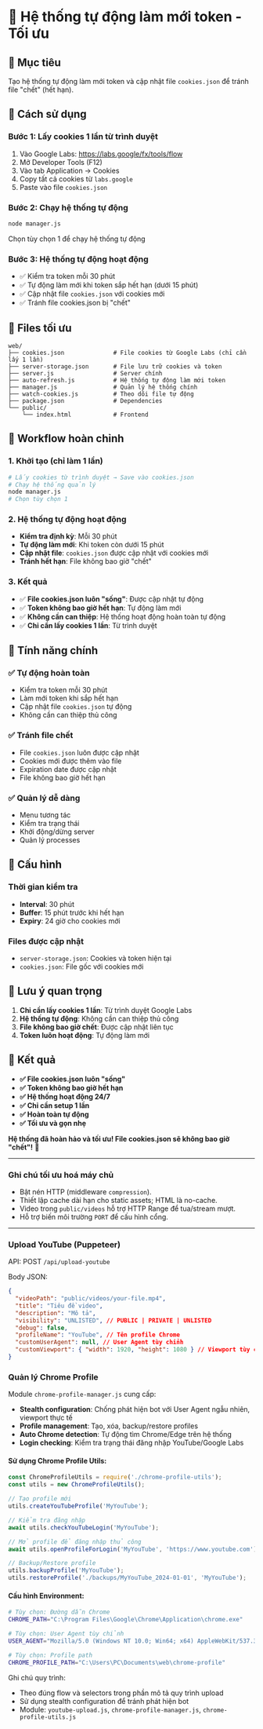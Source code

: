 # 🍪 Hệ thống tự động làm mới token - Tối ưu

## 🎯 Mục tiêu
Tạo hệ thống tự động làm mới token và cập nhật file `cookies.json` để tránh file "chết" (hết hạn).

## 🚀 Cách sử dụng

### **Bước 1: Lấy cookies 1 lần từ trình duyệt**
1. Vào Google Labs: https://labs.google/fx/tools/flow
2. Mở Developer Tools (F12)
3. Vào tab Application → Cookies
4. Copy tất cả cookies từ `labs.google`
5. Paste vào file `cookies.json`

### **Bước 2: Chạy hệ thống tự động**
```bash
node manager.js
```
Chọn tùy chọn 1 để chạy hệ thống tự động

### **Bước 3: Hệ thống tự động hoạt động**
- ✅ Kiểm tra token mỗi 30 phút
- ✅ Tự động làm mới khi token sắp hết hạn (dưới 15 phút)
- ✅ Cập nhật file `cookies.json` với cookies mới
- ✅ Tránh file cookies.json bị "chết"

## 📁 Files tối ưu

```
web/
├── cookies.json              # File cookies từ Google Labs (chỉ cần lấy 1 lần)
├── server-storage.json       # File lưu trữ cookies và token
├── server.js                 # Server chính
├── auto-refresh.js           # Hệ thống tự động làm mới token
├── manager.js                # Quản lý hệ thống chính
├── watch-cookies.js          # Theo dõi file tự động
├── package.json              # Dependencies
└── public/
    └── index.html            # Frontend
```

## 🔄 Workflow hoàn chỉnh

### **1. Khởi tạo (chỉ làm 1 lần)**
```bash
# Lấy cookies từ trình duyệt → Save vào cookies.json
# Chạy hệ thống quản lý
node manager.js
# Chọn tùy chọn 1
```

### **2. Hệ thống tự động hoạt động**
- **Kiểm tra định kỳ**: Mỗi 30 phút
- **Tự động làm mới**: Khi token còn dưới 15 phút
- **Cập nhật file**: `cookies.json` được cập nhật với cookies mới
- **Tránh hết hạn**: File không bao giờ "chết"

### **3. Kết quả**
- ✅ **File cookies.json luôn "sống"**: Được cập nhật tự động
- ✅ **Token không bao giờ hết hạn**: Tự động làm mới
- ✅ **Không cần can thiệp**: Hệ thống hoạt động hoàn toàn tự động
- ✅ **Chỉ cần lấy cookies 1 lần**: Từ trình duyệt

## 🎯 Tính năng chính

### ✅ **Tự động hoàn toàn**
- Kiểm tra token mỗi 30 phút
- Làm mới token khi sắp hết hạn
- Cập nhật file `cookies.json` tự động
- Không cần can thiệp thủ công

### ✅ **Tránh file chết**
- File `cookies.json` luôn được cập nhật
- Cookies mới được thêm vào file
- Expiration date được cập nhật
- File không bao giờ hết hạn

### ✅ **Quản lý dễ dàng**
- Menu tương tác
- Kiểm tra trạng thái
- Khởi động/dừng server
- Quản lý processes

## 🔧 Cấu hình

### **Thời gian kiểm tra**
- **Interval**: 30 phút
- **Buffer**: 15 phút trước khi hết hạn
- **Expiry**: 24 giờ cho cookies mới

### **Files được cập nhật**
- `server-storage.json`: Cookies và token hiện tại
- `cookies.json`: File gốc với cookies mới

## 🚨 Lưu ý quan trọng

1. **Chỉ cần lấy cookies 1 lần**: Từ trình duyệt Google Labs
2. **Hệ thống tự động**: Không cần can thiệp thủ công
3. **File không bao giờ chết**: Được cập nhật liên tục
4. **Token luôn hoạt động**: Tự động làm mới

## 🎉 Kết quả

- **✅ File cookies.json luôn "sống"**
- **✅ Token không bao giờ hết hạn**
- **✅ Hệ thống hoạt động 24/7**
- **✅ Chỉ cần setup 1 lần**
- **✅ Hoàn toàn tự động**
- **✅ Tối ưu và gọn nhẹ**

**Hệ thống đã hoàn hảo và tối ưu! File cookies.json sẽ không bao giờ "chết"!** 🚀

---

### Ghi chú tối ưu hoá máy chủ

- Bật nén HTTP (middleware `compression`).
- Thiết lập cache dài hạn cho static assets; HTML là no-cache.
- Video trong `public/videos` hỗ trợ HTTP Range để tua/stream mượt.
- Hỗ trợ biến môi trường `PORT` để cấu hình cổng.

---

### Upload YouTube (Puppeteer)

API: POST `/api/upload-youtube`

Body JSON:

```json
{
  "videoPath": "public/videos/your-file.mp4",
  "title": "Tiêu đề video",
  "description": "Mô tả",
  "visibility": "UNLISTED", // PUBLIC | PRIVATE | UNLISTED
  "debug": false,
  "profileName": "YouTube", // Tên profile Chrome
  "customUserAgent": null, // User Agent tùy chỉnh
  "customViewport": { "width": 1920, "height": 1080 } // Viewport tùy chỉnh
}
```

### Quản lý Chrome Profile

Module `chrome-profile-manager.js` cung cấp:

- **Stealth configuration**: Chống phát hiện bot với User Agent ngẫu nhiên, viewport thực tế
- **Profile management**: Tạo, xóa, backup/restore profiles
- **Auto Chrome detection**: Tự động tìm Chrome/Edge trên hệ thống
- **Login checking**: Kiểm tra trạng thái đăng nhập YouTube/Google Labs

#### Sử dụng Chrome Profile Utils:

```javascript
const ChromeProfileUtils = require('./chrome-profile-utils');
const utils = new ChromeProfileUtils();

// Tạo profile mới
utils.createYouTubeProfile('MyYouTube');

// Kiểm tra đăng nhập
await utils.checkYouTubeLogin('MyYouTube');

// Mở profile để đăng nhập thủ công
await utils.openProfileForLogin('MyYouTube', 'https://www.youtube.com');

// Backup/Restore profile
utils.backupProfile('MyYouTube');
utils.restoreProfile('./backups/MyYouTube_2024-01-01', 'MyYouTube');
```

#### Cấu hình Environment:

```bash
# Tùy chọn: Đường dẫn Chrome
CHROME_PATH="C:\Program Files\Google\Chrome\Application\chrome.exe"

# Tùy chọn: User Agent tùy chỉnh
USER_AGENT="Mozilla/5.0 (Windows NT 10.0; Win64; x64) AppleWebKit/537.36"

# Tùy chọn: Profile path
CHROME_PROFILE_PATH="C:\Users\PC\Documents\web\chrome-profile"
```

Ghi chú quy trình:
- Theo đúng flow và selectors trong phần mô tả quy trình upload
- Sử dụng stealth configuration để tránh phát hiện bot
- Module: `youtube-upload.js`, `chrome-profile-manager.js`, `chrome-profile-utils.js`
